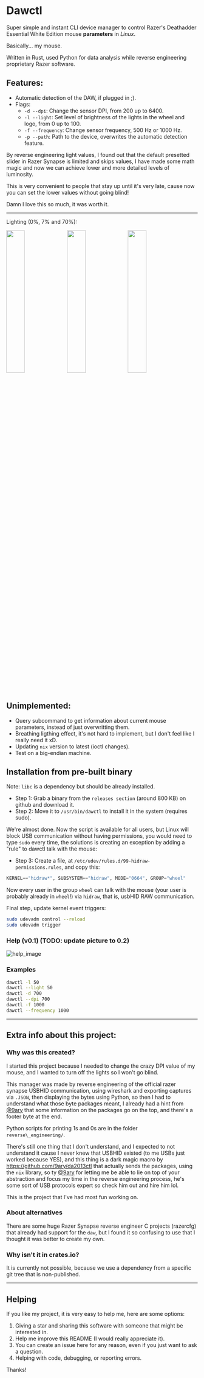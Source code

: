 # Dawctl
Super simple and instant CLI device manager to control Razer's Deathadder Essential White Edition mouse **parameters** in _Linux_.

Basically... my mouse.

Written in Rust, used Python for data analysis while reverse engineering proprietary Razer software.

## Features:
- Automatic detection of the DAW, if plugged in ;).
- Flags:
  - `-d --dpi`: Change the sensor DPI, from 200 up to 6400.
  - `-l --light`: Set level of brightness of the lights in the wheel and logo, from 0 up to 100.
  - `-f --frequency`: Change sensor frequency, 500 Hz or 1000 Hz.
  - `-p --path`: Path to the device, overwrites the automatic detection feature.

By reverse engineering light values, I found out that the default presetted slider in Razer Synapse is limited and skips values, I have made some math magic and now we can achieve lower and more detailed levels of luminosity.

This is very convenient to people that stay up until it's very late, cause now you can set the lower values without going blind!

Damn I love this so much, it was worth it.

---

Lighting (0%, 7% and 70%):
<p float="left">
  <img src="https://i.imgur.com/8XviPEf.jpg" width="31%" />
  <img src="https://i.imgur.com/MkZTpcB.jpg" width="31%" />
  <img src="https://i.imgur.com/Arrm9SC.jpg" width="31%" />
</p>

## Unimplemented:
- Query subcommand to get information about current mouse parameters, instead of just overwritting them.
- Breathing ligthing effect, it's not hard to implement, but I don't feel like I really need it xD.
- Updating `nix` version to latest (ioctl changes).
- Test on a big-endian machine.

## Installation from pre-built binary
Note: `libc` is a dependency but should be already installed.

 - Step 1: Grab a binary from the `releases section` (around 800 KB) on github and download it.
 - Step 2: Move it to `/usr/bin/dawctl` to install it in the system (requires sudo).

We're almost done. Now the script is available for all users, but Linux will block USB communication without having permissions, you would need to type `sudo` every time, the solutions is creating an exception by adding a "rule" to dawctl talk with the mouse:
  
  - Step 3: 
Create a file, at `/etc/udev/rules.d/99-hidraw-permissions.rules`, and copy this:
```py
KERNEL=="hidraw*", SUBSYSTEM=="hidraw", MODE="0664", GROUP="wheel"
```

Now every user in the group `wheel` can talk with the mouse (your user is probably already in `wheel`!) via `hidraw`, that is, usbHID RAW communication.

Final step, update kernel event triggers:
```sh
sudo udevadm control --reload
sudo udevadm trigger
```

### Help (v0.1) (TODO: update picture to 0.2)
![help_image](https://user-images.githubusercontent.com/38900226/91664272-72e01880-eac4-11ea-8a41-8f03c463c520.png)

### Examples
```sh
dawctl -l 50
dawctl --light 50
dawctl -d 700
dawctl --dpi 700
dawctl -f 1000
dawctl --frequency 1000
```
---

## Extra info about this project:
### Why was this created?

I started this project because I needed to change the crazy DPI value of my mouse, and I wanted to turn off the lights so I won't go blind.

This manager was made by reverse engineering of the official razer synapse USBHID communication, using wireshark and exporting captures via `.JSON`, then displaying the bytes using Python, so then I had to understand what those byte packages meant, I already had a hint from [@9ary](https://github.com/9ary) that some information on the packages go on the top, and there's a footer byte at the end.

Python scripts for printing 1s and 0s are in the folder `reverse\_engineering/`.

There's still one thing that I don't understand, and I expected to not understand it cause I never knew that USBHID existed (to me USBs just worked because YES), and this thing is a dark magic macro by https://github.com/9ary/da2013ctl that actually sends the packages, using the `nix` library, so ty [@9ary](https://github.com/9ary) for letting me be able to lie on top of your abstraction and focus my time in the reverse engineering process, he's some sort of USB protocols expert so check him out and hire him lol.

This is the project that I've had most fun working on.

### About alternatives
There are some huge Razer Synapse reverse engineer C projects (razercfg) that already had support for the `daw`, but I found it so confusing to use that I thought it was better to create my own.

### Why isn't it in crates.io?
It is currently not possible, because we use a dependency from a specific git tree that is non-published.

---

## Helping
If you like my project, it is very easy to help me, here are some options:

1. Giving a star and sharing this software with someone that might be interested in.
2. Help me improve this README (I would really appreciate it).
3. You can create an issue here for any reason, even if you just want to ask a question.
4. Helping with code, debugging, or reporting errors.

Thanks!

